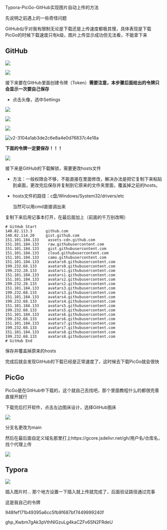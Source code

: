 Typora-PicGo-GitHub实现图片自动上传的方法

先说明之前遇上的一些奇怪问题

GitHub似乎对我有限制无论是下载还是上传速度都极其慢，具体表现是下载PicGo的时候下载速度只有k级，图片上传显示成功但无法看，不能拿下来

## GitHub

![](https://gcore.jsdelivr.net/gh/XiaMingYu77/My-Markdown-Picture/20210311084551.jpg)

![](https://gcore.jsdelivr.net/gh/XiaMingYu77/My-Markdown-Picture/20210311084604.jpg)

接下来要在GitHub里面创建令牌（Token）**需要注意，本步骤后面给出的令牌只会显示一次要自己保存**

+ 点击头像，选中Settings

![](https://gcore.jsdelivr.net/gh/XiaMingYu77/My-Markdown-Picture/20210311085048.jpg)

![](https://gcore.jsdelivr.net/gh/XiaMingYu77/My-Markdown-Picture/20210311085123.jpg)

![](https://gcore.jsdelivr.net/gh/XiaMingYu77/My-Markdown-Picture/20210311085202.jpg)

![v2-3104a1ab3de2c6e8a4e0d76837c4e18a](https://gcore.jsdelivr.net/gh/XiaMingYu77/My-Markdown-Picture/20210311085240.jpg)

**下面的令牌一定要保存！！！**

![](https://gcore.jsdelivr.net/gh/XiaMingYu77/My-Markdown-Picture/20210311085439.jpg)

接下来是GitHub的下载解锁，需要更改hosts文件

+ 方法：一般权限会不够，不能直接在里面修改，解决办法是把它复制下来粘贴到桌面，更改完后保存并复制到它原来的文件夹里面，覆盖掉之前的hosts。

+ hosts文件的路径：c盘/Windows/System32/drivers/etc

  当然可以用cmd直接调出来

复制下来后用记事本打开，在最后面加上（前面的千万别改啊）

```
# GitHub Start 
140.82.113.3      github.com
140.82.114.20     gist.github.com
151.101.184.133    assets-cdn.github.com
151.101.184.133    raw.githubusercontent.com
151.101.184.133    gist.githubusercontent.com
151.101.184.133    cloud.githubusercontent.com
151.101.184.133    camo.githubusercontent.com
151.101.184.133    avatars0.githubusercontent.com
199.232.68.133     avatars0.githubusercontent.com
199.232.28.133     avatars1.githubusercontent.com
151.101.184.133    avatars1.githubusercontent.com
151.101.184.133    avatars2.githubusercontent.com
199.232.28.133     avatars2.githubusercontent.com
151.101.184.133    avatars3.githubusercontent.com
199.232.68.133     avatars3.githubusercontent.com
151.101.184.133    avatars4.githubusercontent.com
199.232.68.133     avatars4.githubusercontent.com
151.101.184.133    avatars5.githubusercontent.com
199.232.68.133     avatars5.githubusercontent.com
151.101.184.133    avatars6.githubusercontent.com
199.232.68.133     avatars6.githubusercontent.com
151.101.184.133    avatars7.githubusercontent.com
199.232.68.133     avatars7.githubusercontent.com
151.101.184.133    avatars8.githubusercontent.com
199.232.68.133     avatars8.githubusercontent.com
# GitHub End
```

保存并覆盖掉原来的hosts

完成后就会发现GitHub的下载已经是正常速度了，这时候去下载PicGo就会很快

## PicGo

PicGo是在GitHub中下载的，这个就自己去找吧，那个里面教程什么的都很完善直接开就行

下载完后打开软件，点击左边图床设计，选择GitHub图床

![](https://gcore.jsdelivr.net/gh/XiaMingYu77/My-Markdown-Picture/20210311093204.jpg)

分支名更改为main

然后在最后面自定义域名那里打上https://gcore.jsdelivr.net/gh/用户名/仓库名，找个代理上传

![](https://gcore.jsdelivr.net/gh/XiaMingYu77/My-Markdown-Picture/20210311093417.jpg)

## Typora

![](https://gcore.jsdelivr.net/gh/XiaMingYu77/My-Markdown-Picture/20210311093703.jpg)

插入图片时...  那个地方设置一下插入就上传就完成了，后面验证路径通过完事

这是我自己的令牌

948fef171b49395a6cc5fb9f687bf7449999240f

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